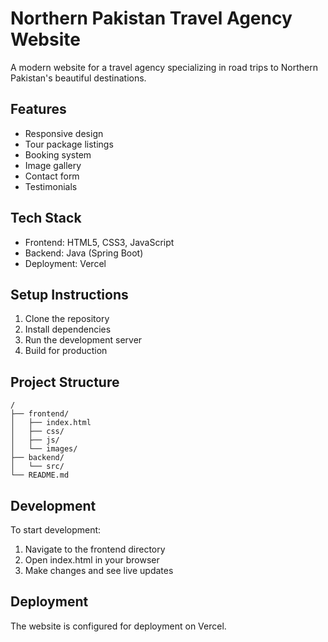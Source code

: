 # Northern Pakistan Travel Agency Website

A modern website for a travel agency specializing in road trips to Northern Pakistan's beautiful destinations.

## Features
- Responsive design
- Tour package listings
- Booking system
- Image gallery
- Contact form
- Testimonials

## Tech Stack
- Frontend: HTML5, CSS3, JavaScript
- Backend: Java (Spring Boot)
- Deployment: Vercel

## Setup Instructions
1. Clone the repository
2. Install dependencies
3. Run the development server
4. Build for production

## Project Structure
```
/
├── frontend/
│   ├── index.html
│   ├── css/
│   ├── js/
│   └── images/
├── backend/
│   └── src/
└── README.md
```

## Development
To start development:
1. Navigate to the frontend directory
2. Open index.html in your browser
3. Make changes and see live updates

## Deployment
The website is configured for deployment on Vercel. 